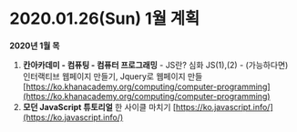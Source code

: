# 2020.01.26\(Sun\) 1월 계획

**2020년 1월 목**

1. **칸아카데미 - 컴퓨팅 - 컴퓨터 프로그래밍**  - JS란? 심화 JS\(1\),\(2\) - \(가능하다면\) 인터랙티브 웹페이지 만들기, Jquery로 웹페이지 만들 [https://ko.khanacademy.org/computing/computer-programming](https://ko.khanacademy.org/computing/computer-programming)
2. **모던 JavaScript 튜토리얼** 한 사이클 마치기 [https://ko.javascript.info/](https://ko.javascript.info/)

